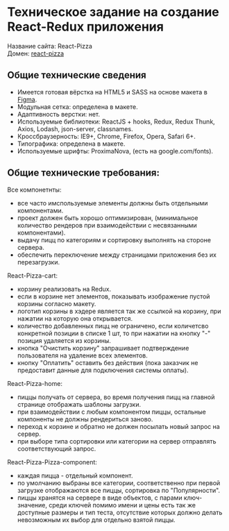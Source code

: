 <h1>Техническое задание на создание React-Redux приложения</h1>

<p>
  Название сайта: React-Pizza<br>
  Домен: <a href="">react-pizza</a>
</p>

<h2>Общие технические сведения</h2>

- Имеется готовая вёрстка на HTML5 и SASS на основе макета в <a href="https://www.figma.com/file/wWUnQwvRDWBfPx1v1pCAfO/React-Pizza">Figma</a>.
- Модульная сетка: определена в макете.
- Адаптивность верстки: нет.
- Используемые библиотеки: ReactJS + hooks, Redux, Redux Thunk, Axios, Lodash, json-server, classnames.
- Кроссбраузерность: IE9+, Chrome, Firefox, Opera, Safari 6+.
- Типографика: определена в макете.
- Используемые шрифты: ProximaNova, (есть на google.com/fonts).

<h2>Общие технические требования:</h2>

Все компонетнты:
- все часто имспользуемые элементы должны быть отдельными компонентами.
- проект должен быть хорошо оптимизирован, (минимальное количество рендеров при взаимодействии с несвязанными компонентами).
- выдачу пицц по категориям и сортировку выполнять на стороне сервера.
- обеспечить переключение между страницами приложения без их перезагрузки.

React-Pizza-cart:
- корзину реализовать на Redux.
- если в корзине нет элементов, показывать изображение пустой корзины согласно макету.
- логотип корзины в хэдере является так же ссылкой на корзину, при нажатии на которую она открывается.
- количество добавленных пицц не ограничено, если количетсво конкретной позиции в списке 1 шт, то при нажатии на кнопку "-" позиция удаляется из корзины.
- кнопка "Очистить корзину" запрашивает подтверждение пользователя на удаление всех элементов.
- кнопку "Оплатить" оставить без действия (пока заказчик не предоставит данные для подключения системы оплаты). 

React-Pizza-home:
- пиццы получать от сервера, во время получения пицц на главной странице отображать шаблоны загрузки.
- при взаимодействии с любым компонентом пиццы, остальные компоненты не должны рендериться заново.
- переход к корзине и обратно не должен посылать новый запрос на сервер.
- при выборе типа сортировки или категории на сервер отправлять соответствующий запрос.

React-Pizza-Pizza-component:
- каждая пицца - отдельный компонент.
- по умолчанию выбраны все категории, соответственно при первой загрузке отображаются все пиццы, сортировка по "Популярности".
- пиццы хранятся на сервере в виде объектов, с парами ключ-значение, среди ключей помимо имени и цены есть так же доступные размеры и тип теста,
отсутствие которых должно делать невозможным их выбор для отдельно взятой пиццы.


